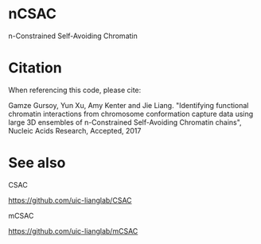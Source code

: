 # nCSAC

n-Constrained Self-Avoiding Chromatin

# Citation

When referencing this code, please cite:

Gamze Gursoy, Yun Xu, Amy Kenter and Jie Liang. "Identifying functional chromatin interactions from chromosome conformation capture data using large 3D ensembles of n-Constrained Self-Avoiding Chromatin chains", Nucleic Acids Research, Accepted, 2017

# See also

CSAC

https://github.com/uic-lianglab/CSAC

mCSAC

https://github.com/uic-lianglab/mCSAC

